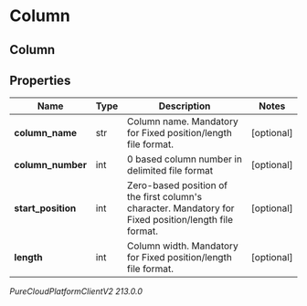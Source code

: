 # Column

## Column

## Properties

|Name | Type | Description | Notes|
|------------ | ------------- | ------------- | -------------|
| **column_name** | str | Column name. Mandatory for Fixed position/length file format. | [optional] |
| **column_number** | int | 0 based column number in delimited file format | [optional] |
| **start_position** | int | Zero-based position of the first column&#39;s character. Mandatory for Fixed position/length file format. | [optional] |
| **length** | int | Column width. Mandatory for Fixed position/length file format. | [optional] |



_PureCloudPlatformClientV2 213.0.0_
